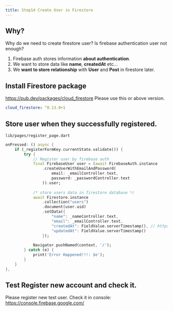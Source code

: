 ```yaml
---
title: Step14 Create User in Firestore
---
```


## Why?
Why do we need to create firestore user? Is firebase authentication user not enough?

1. Firebase auth stores information **about authentication**.
2. We want to store data like **name**, **createdAt** etc...
3. We **want to store relationship** with **User** and **Post** in firestore later.

## Install Firestore package
https://pub.dev/packages/cloud_firestore
Please use this or above version.
```yaml
cloud_firestore: ^0.13.0+1
```

## Store user when they successfully registered.
`lib/pages/register_page.dart`
```dart hl_lines="11 12 13 14 15 16 17 18 19 20"
onPressed: () async {
	if (_registerFormKey.currentState.validate()) {
		try {
			// Register user by firebase auth
			final FirebaseUser user = (await FirebaseAuth.instance
				.createUserWithEmailAndPassword(
					email: _emailController.text,
					password: _passwordController.text
				)).user;
			
			/* store users data in firestore database */
			await Firestore.instance
				.collection("users")
				.document(user.uid)
				.setData({
					"name": _nameController.text,
					"email": _emailController.text,
					"createdAt": FieldValue.serverTimestamp(), // https://stackoverflow.com/questions/50907151/flutter-firestore-server-side-timestamp
					"updatedAt": FieldValue.serverTimestamp()
				});
			
			Navigator.pushNamed(context, '/');
		} catch (e) {
			print('Error Happened!!!: $e');
		}  
	}
},
```

## Test Register new account and check it.
Please register new test user.
Check it in console: https://console.firebase.google.com/